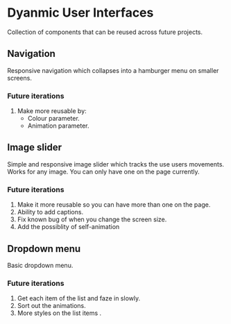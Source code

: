 # Dyanmic User Interfaces

Collection of components that can be reused across future projects.

## Navigation

Responsive navigation which collapses into a hamburger menu on smaller screens.

### Future iterations

1. Make more reusable by:
   - Colour parameter.
   - Animation parameter. 

## Image slider

Simple and responsive image slider which tracks the use users movements. Works for any image. You can only have one on the page currently.

### Future iterations

1. Make it more reusable so you can have more than one on the page. 
2. Ability to add captions.
3. Fix known bug of when you change the screen size.
4. Add the possiblity of self-animation

## Dropdown menu

Basic dropdown menu.

### Future iterations

1. Get each item of the list and faze in slowly.
2. Sort out the animations.
3. More styles on the list items .

